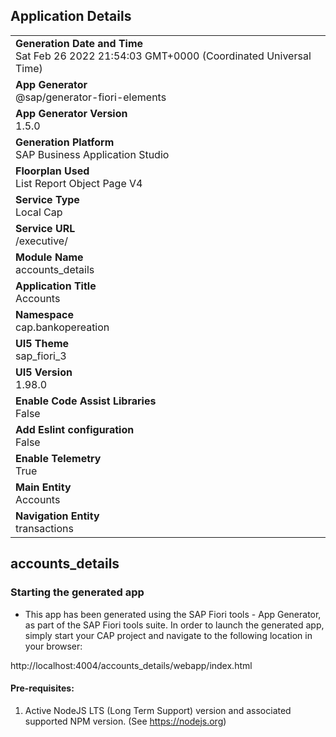 ## Application Details
|               |
| ------------- |
|**Generation Date and Time**<br>Sat Feb 26 2022 21:54:03 GMT+0000 (Coordinated Universal Time)|
|**App Generator**<br>@sap/generator-fiori-elements|
|**App Generator Version**<br>1.5.0|
|**Generation Platform**<br>SAP Business Application Studio|
|**Floorplan Used**<br>List Report Object Page V4|
|**Service Type**<br>Local Cap|
|**Service URL**<br>/executive/
|**Module Name**<br>accounts_details|
|**Application Title**<br>Accounts|
|**Namespace**<br>cap.bankopereation|
|**UI5 Theme**<br>sap_fiori_3|
|**UI5 Version**<br>1.98.0|
|**Enable Code Assist Libraries**<br>False|
|**Add Eslint configuration**<br>False|
|**Enable Telemetry**<br>True|
|**Main Entity**<br>Accounts|
|**Navigation Entity**<br>transactions|

## accounts_details



### Starting the generated app

-   This app has been generated using the SAP Fiori tools - App Generator, as part of the SAP Fiori tools suite.  In order to launch the generated app, simply start your CAP project and navigate to the following location in your browser:

http://localhost:4004/accounts_details/webapp/index.html

#### Pre-requisites:

1. Active NodeJS LTS (Long Term Support) version and associated supported NPM version.  (See https://nodejs.org)


